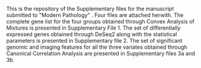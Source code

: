 This is the repository of the Supplementary files for the manuscript submitted to "Modern Pathology" . Four files are attached herwith. 
The complete gene list for the four groups obtained through Convex Analysis of Mixtures is presented in Supplementary File 1.
The set of differentially expressed genes obtained through DeSeq2 along with the statistical parameters is presented in Supplementary file 2.
The set of significant genomic and imaging features for all the three variates obtained through Canonical Correlation Analysis are presented in Supplementary files 3a and 3b.
